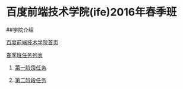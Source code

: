 # 百度前端技术学院(ife)2016年春季班

##学院介绍

[百度前端技术学院首页](http://ife.baidu.com/)

[春季班任务列表](http://ife.baidu.com/task/all)

1. [第一阶段任务](http://mp.weixin.qq.com/s?__biz=MzA4MjUyNjY3Nw==&mid=401956006&idx=1&sn=bbf72ea5c17894c3a5423d8b3bdb7d9a#rd)

2. [第二阶段任务](http://mp.weixin.qq.com/s?__biz=MzA4MjUyNjY3Nw==&mid=402057593&idx=1&sn=ef20d1808470688bee1c8e242349b47c#rd)